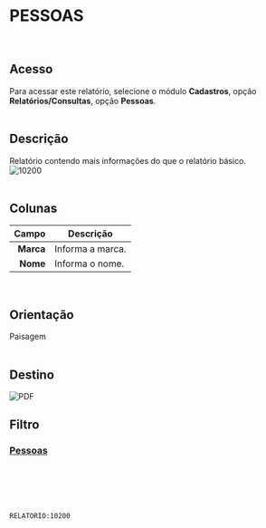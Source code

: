# PESSOAS
<br>

## Acesso
Para acessar este relatório, selecione o módulo **Cadastros**, opção **Relatórios/Consultas**, opção **Pessoas**.
<br>
<br>

## Descrição
Relatório contendo mais informações do que o relatório básico.
<br>
![10200](https://raw.githubusercontent.com/netforcews/docs-siscom/master/relatorios/imagens/10200.png)
<br>
<br>

## Colunas
Campo | Descrição
--:|---
**Marca** | Informa a marca.
**Nome** | Informa o nome.
<br>

## Orientação
Paisagem   
<br>

## Destino
 ![PDF](https://raw.githubusercontent.com/netforcews/docs-siscom/master/relatorios/imagens/pdf-48.png)
<br>

## Filtro
### [Pessoas](/geral/con-pessoas.md)
<br>
<br>
<br>
<br>

```RELATORIO:10200```
